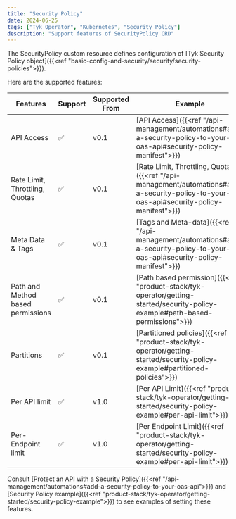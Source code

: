 ```yaml
---
title: "Security Policy"
date: 2024-06-25
tags: ["Tyk Operator", "Kubernetes", "Security Policy"]
description: "Support features of SecurityPolicy CRD"
---
```


The SecurityPolicy custom resource defines configuration of [Tyk Security Policy object]({{<ref "basic-config-and-security/security/security-policies">}}).

Here are the supported features:

| Features                       | Support   | Supported From | Example |
|--------------------------------|-----------|----------------|---------|
| API Access                     | ✅        | v0.1           | [API Access]({{<ref "/api-management/automations#add-a-security-policy-to-your-oas-api#security-policy-manifest">}})        |
| Rate Limit, Throttling, Quotas | ✅        | v0.1           | [Rate Limit, Throttling, Quotas]({{<ref "/api-management/automations#add-a-security-policy-to-your-oas-api#security-policy-manifest">}})        |
| Meta Data & Tags               | ✅        | v0.1           | [Tags and Meta-data]({{<ref "/api-management/automations#add-a-security-policy-to-your-oas-api#security-policy-manifest">}})        |
| Path and Method based permissions | ✅     | v0.1           | [Path based permission]({{<ref "product-stack/tyk-operator/getting-started/security-policy-example#path-based-permissions">}})        |
| Partitions                     | ✅        | v0.1           | [Partitioned policies]({{<ref "product-stack/tyk-operator/getting-started/security-policy-example#partitioned-policies">}})       |
| Per API limit                  | ✅        | v1.0           | [Per API Limit]({{<ref "product-stack/tyk-operator/getting-started/security-policy-example#per-api-limit">}})        |
| Per-Endpoint limit             | ✅        | v1.0           | [Per Endpoint Limit]({{<ref "product-stack/tyk-operator/getting-started/security-policy-example#per-api-limit">}})        |

Consult [Protect an API with a Security Policy]({{<ref "/api-management/automations#add-a-security-policy-to-your-oas-api">}}) and [Security Policy example]({{<ref "product-stack/tyk-operator/getting-started/security-policy-example">}}) to see examples of setting these features.
